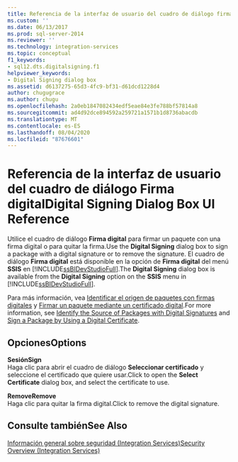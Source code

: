 ```yaml
---
title: Referencia de la interfaz de usuario del cuadro de diálogo firma digital | Microsoft Docs
ms.custom: ''
ms.date: 06/13/2017
ms.prod: sql-server-2014
ms.reviewer: ''
ms.technology: integration-services
ms.topic: conceptual
f1_keywords:
- sql12.dts.digitalsigning.f1
helpviewer_keywords:
- Digital Signing dialog box
ms.assetid: d6137275-65d3-4fc9-bf31-d61dcd1228d4
author: chugugrace
ms.author: chugu
ms.openlocfilehash: 2a0eb1847082434edf5eae84e3fe788bf57814a8
ms.sourcegitcommit: ad4d92dce894592a259721a1571b1d8736abacdb
ms.translationtype: MT
ms.contentlocale: es-ES
ms.lasthandoff: 08/04/2020
ms.locfileid: "87676601"
---
```

# <a name="digital-signing-dialog-box-ui-reference"></a><span data-ttu-id="ff53a-102">Referencia de la interfaz de usuario del cuadro de diálogo Firma digital</span><span class="sxs-lookup"><span data-stu-id="ff53a-102">Digital Signing Dialog Box UI Reference</span></span>
  <span data-ttu-id="ff53a-103">Utilice el cuadro de diálogo **Firma digital** para firmar un paquete con una firma digital o para quitar la firma.</span><span class="sxs-lookup"><span data-stu-id="ff53a-103">Use the **Digital Signing** dialog box to sign a package with a digital signature or to remove the signature.</span></span> <span data-ttu-id="ff53a-104">El cuadro de diálogo **Firma digital** está disponible en la opción de **Firma digital** del menú **SSIS** en [!INCLUDE[ssBIDevStudioFull](../includes/ssbidevstudiofull-md.md)].</span><span class="sxs-lookup"><span data-stu-id="ff53a-104">The **Digital Signing** dialog box is available from the **Digital Signing** option on the **SSIS** menu in [!INCLUDE[ssBIDevStudioFull](../includes/ssbidevstudiofull-md.md)].</span></span>  
  
 <span data-ttu-id="ff53a-105">Para más información, vea [Identificar el origen de paquetes con firmas digitales](security/identify-the-source-of-packages-with-digital-signatures.md) y [Firmar un paquete mediante un certificado digital](../../2014/integration-services/sign-a-package-by-using-a-digital-certificate.md).</span><span class="sxs-lookup"><span data-stu-id="ff53a-105">For more information, see [Identify the Source of Packages with Digital Signatures](security/identify-the-source-of-packages-with-digital-signatures.md) and [Sign a Package by Using a Digital Certificate](../../2014/integration-services/sign-a-package-by-using-a-digital-certificate.md).</span></span>  
  
## <a name="options"></a><span data-ttu-id="ff53a-106">Opciones</span><span class="sxs-lookup"><span data-stu-id="ff53a-106">Options</span></span>  
 <span data-ttu-id="ff53a-107">**Sesión**</span><span class="sxs-lookup"><span data-stu-id="ff53a-107">**Sign**</span></span>  
 <span data-ttu-id="ff53a-108">Haga clic para abrir el cuadro de diálogo **Seleccionar certificado** y seleccione el certificado que quiere usar.</span><span class="sxs-lookup"><span data-stu-id="ff53a-108">Click to open the **Select Certificate** dialog box, and select the certificate to use.</span></span>  
  
 <span data-ttu-id="ff53a-109">**Remove**</span><span class="sxs-lookup"><span data-stu-id="ff53a-109">**Remove**</span></span>  
 <span data-ttu-id="ff53a-110">Haga clic para quitar la firma digital.</span><span class="sxs-lookup"><span data-stu-id="ff53a-110">Click to remove the digital signature.</span></span>  
  
## <a name="see-also"></a><span data-ttu-id="ff53a-111">Consulte también</span><span class="sxs-lookup"><span data-stu-id="ff53a-111">See Also</span></span>  
 [<span data-ttu-id="ff53a-112">Información general sobre seguridad &#40;Integration Services&#41;</span><span class="sxs-lookup"><span data-stu-id="ff53a-112">Security Overview &#40;Integration Services&#41;</span></span>](security/security-overview-integration-services.md)  
  
  
